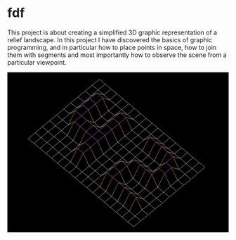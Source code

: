 # fdf
This project is about creating a simplified 3D graphic representation of a relief landscape. 
In this project I have discovered the basics of graphic programming, and in particular how to place points in space, how to join them with segments and most importantly how to
observe the scene from a particular viewpoint.

![Screenshot](fdf.png)
